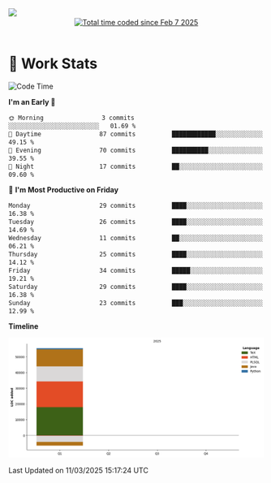 <img src="https://capsule-render.vercel.app/api?type=waving&color=E0D7C8&height=200&section=header&text=Jeong8333&animation=fadeIn&fontColor=6D4930&fontSize=65&fontAlignY=60&stroke=6D4930&strokeWidth=3" />

<div align = center>
<a href="https://wakatime.com/@9207cd9b-e0ca-4b15-bb6a-6ad0a31854f8"><img src="https://wakatime.com/badge/user/9207cd9b-e0ca-4b15-bb6a-6ad0a31854f8.svg" alt="Total time coded since Feb 7 2025" /></a>
</div>
<br>

# 📝 **Work Stats**


<!--START_SECTION:waka-->
![Code Time](http://img.shields.io/badge/Code%20Time-7%20hrs%2058%20mins-blue)

**I'm an Early 🐤** 

```text
🌞 Morning                3 commits           ░░░░░░░░░░░░░░░░░░░░░░░░░   01.69 % 
🌆 Daytime                87 commits          ████████████░░░░░░░░░░░░░   49.15 % 
🌃 Evening                70 commits          ██████████░░░░░░░░░░░░░░░   39.55 % 
🌙 Night                  17 commits          ██░░░░░░░░░░░░░░░░░░░░░░░   09.60 % 
```
📅 **I'm Most Productive on Friday** 

```text
Monday                   29 commits          ████░░░░░░░░░░░░░░░░░░░░░   16.38 % 
Tuesday                  26 commits          ████░░░░░░░░░░░░░░░░░░░░░   14.69 % 
Wednesday                11 commits          ██░░░░░░░░░░░░░░░░░░░░░░░   06.21 % 
Thursday                 25 commits          ████░░░░░░░░░░░░░░░░░░░░░   14.12 % 
Friday                   34 commits          █████░░░░░░░░░░░░░░░░░░░░   19.21 % 
Saturday                 29 commits          ████░░░░░░░░░░░░░░░░░░░░░   16.38 % 
Sunday                   23 commits          ███░░░░░░░░░░░░░░░░░░░░░░   12.99 % 
```


**Timeline**

![Lines of Code chart](https://raw.githubusercontent.com/Jeong8333/Jeong8333/main/assets/bar_graph.png)


 Last Updated on 11/03/2025 15:17:24 UTC
<!--END_SECTION:waka-->

